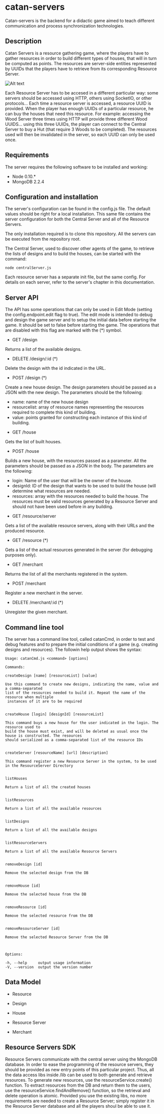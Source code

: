 catan-servers
=============

Catan-servers is the backend for a didactic game aimed to teach different communication and process synchronization
technologies. 

Description
---------------
Catan Servers is a resource gathering game, where the players have to gather resources in order
to build different types of houses, that will in turn be computed as points. The resources are
server-side entities represented by UUIDs that the players have to retrieve from its corresponding
Resource Server. 

![Alt text](https://raw.github.com/dmoranj/catan-servers/master/img/CatanServersArchitecture.png "Architecture")

Each Resource Server has to be accesed in a different particular way: some servers
should be accessed using HTTP, others using SocketIO, or other protocols... Each time a resource 
server is accessed, a resource UUID is provided. When the player has enough UUIDs of a particular 
resource, he can buy the houses that need this resource. For example: accessing the Wood Server
three times using HTTP will provide three different Wood UUIDS... using this three UUIDs, the player
can connect to the Central Server to buy a Hut (that require 3 Woods to be completed). The resources
used will then be invalidated in the server, so each UUID can only be used once. 

Requirements
---------------
The server requires the following software to be installed and working:
- Node 0.10.*
- MongoDB 2.2.4

Configuration and installation
---------------------------------
The server's configuration can be found in the config.js file. The default values should be right
for a local installation. This same file contains the server configuration for both the Central Server
and all of the Resource Servers.

The only installation required is to clone this repository. All the servers can be executed from the
repository root.

The Central Server, used to discover other agents of the game, to retrieve the lists of designs and 
to build the houses, can be started with the command:

    node centralServer.js

Each resource server has a separate init file, but the same config. For details on each server, refer
to the server's chapter in this documentation.


Server API
---------------
The API has some operations that can only be used in Edit Mode (setting the config.endpoint.edit
flag to true). The edit mode is intended to debug and design the game server and to setup the
initial data before starting the game. It should be set to false before starting the game. The
operations that are disabled with this flag are marked with the (*) symbol.

* GET /design

Returns a list of the available designs.

* DELETE /design/:id (*)

Delete the design with the id indicated in the URL.

* POST /design (*)

Create a new house design. The design parameters should be passed as a JSON with the new design. The
parameters should be the following:

- name: name of the new house design
- resourcelist: array of resource names representing the resources required to complete this
kind of building.
- value: points granted for constructing each instance of this kind of building.

* GET /house

Gets the list of built houses.

* POST /house

Builds a new house, with the resources passed as a parameter. All the parameters should be passed
as a JSON in the body. The parameters are the following:

- login: Name of the user that will be the owner of the house.
- designId: ID of the design that wants to be used to build the house (will determine what resources
are needed.
- resources: array with the resources needed to build the house. The resources must be valid resources
generated by a Resource Server and should not have been used before in any building.

* GET /resource/server

Gets a list of the available resource servers, along with their URLs and the produced resource.

* GET /resource (*)

Gets a list of the actual resources generated in the server (for debugging purposes only).

* GET /merchant

Returns the list of all the merchants registered in the system.

* POST /merchant

Register a new merchant in the server.


* DELETE /merchant/:id (*)

Unregister the given merchant.


Command line tool
-------------------
The server has a command line tool, called catanCmd, in order to test and debug features and to prepare the initial
conditions of a game (e.g. creating designs and resources). The followin help output shows the syntax:


    Usage: catanCmd.js <command> [options]

    Commands:

    createDesign [name] [resourceList] [value] 
    
    Use this command to create new designs, indicating the name, value and a comma-separated
    list of the resources needed to build it. Repeat the name of the resource when multiple
     instances of it are to be required
    
    
    createHouse [login] [designId] [resourceList] 
    
    This command buys a new house for the user indicated in the login. The resource used to 
    build the house must exist, and will be deleted as usual once the house is constructed. The resources
    should serialized as a comma-separated list of the resource IDs
    
    
    createServer [resourceName] [url] [description] 
    
    This command register a new Resource Server in the system, to be used in the ResourceServer Directory
    
    
    listHouses             
    
    Return a list of all the created houses
    
    
    listResources          
    
    Return a list of all the available resources
    
    
    listDesigns            
    
    Return a list of all the available designs
    
    
    listResourceServers    
    
    Return a list of all the available Resource Servers
    
    
    removeDesign [id]      
    
    Remove the selected design from the DB
    
    
    removeHouse [id]       
    
    Remove the selected house from the DB
    
    
    removeResource [id]    
    
    Remove the selected resource from the DB
    
    
    removeResourceServer [id] 
    
    Remove the selected Resource Server from the DB
    
    

    Options:

    -h, --help     output usage information
    -V, --version  output the version number


Data Model
----------------------
* Resource

* Design

* House

* Resource Server

* Merchant


Resource Servers SDK
----------------------
Resource Servers communicate with the central server using the MongoDB database. In order to
ease the programming of the resource servers, they should be provided as new entry points of
this particular project. Thus, all the data access libs inside /lib can be used to both
generate and retrieve resources. To generate new resources, use the resourceService.create()
function. To extract resources from the DB and return them to the users, use the
resourceService.findAndRemove() function, so the retrieval and delete operation is atomic.
Provided you use the existing libs, no more requirements are needed to create a Resource Server;
simply register it in the Resource Server database and all the players shoul be able to use it.

